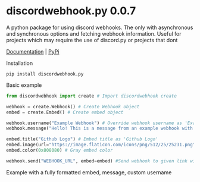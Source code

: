 # discordwebhook.py 0.0.7
A python package for using discord webhooks. The only with asynchronous and synchronous options and fetching webhook information. Useful for projects which may require the use of discord.py or projects that dont

[Documentation](https://discordwebhook.readthedocs.io/en/latest/) | [PyPi](https://discordwebhook.readthedocs.io/en/latest/)

Installation
```
pip install discordwebhook.py
```

Basic example
```python
from discordwebhook import create # Import discordwebhook create

webhook = create.Webhook() # Create Webhook object
embed = create.Embed() # Create embed object

webhook.username("Example Webhook") # Override webhook username as 'Example Webhook'
webhook.message("Hello! This is a message from an example webhook with the `discordwebhook.py` library!") # Message to go with the embed

embed.title("Github Logo") # Embed title as 'Github Logo'
embed.image(url="https://image.flaticon.com/icons/png/512/25/25231.png") # Embed image as github logo
embed.color(0x808080) # Gray embed color

webhook.send("WEBHOOK_URL", embed=embed) #Send webhook to given link with the embed
```
Example with a fully formatted embed, message, custom username 
